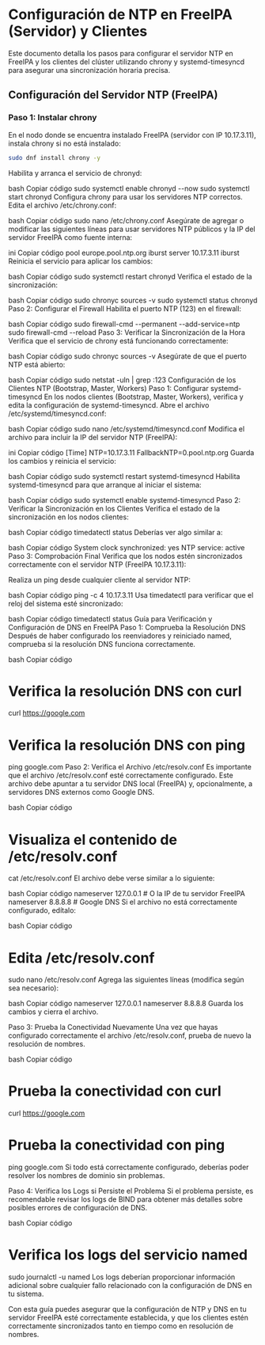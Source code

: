 
# Configuración de NTP en FreeIPA (Servidor) y Clientes

Este documento detalla los pasos para configurar el servidor NTP en FreeIPA y los clientes del clúster utilizando chrony y systemd-timesyncd para asegurar una sincronización horaria precisa.

## Configuración del Servidor NTP (FreeIPA)

### Paso 1: Instalar chrony
En el nodo donde se encuentra instalado FreeIPA (servidor con IP 10.17.3.11), instala chrony si no está instalado:

```bash
sudo dnf install chrony -y
```

Habilita y arranca el servicio de chronyd:

bash
Copiar código
sudo systemctl enable chronyd --now
sudo systemctl start chronyd
Configura chrony para usar los servidores NTP correctos. Edita el archivo /etc/chrony.conf:

bash
Copiar código
sudo nano /etc/chrony.conf
Asegúrate de agregar o modificar las siguientes líneas para usar servidores NTP públicos y la IP del servidor FreeIPA como fuente interna:

ini
Copiar código
pool europe.pool.ntp.org iburst
server 10.17.3.11 iburst
Reinicia el servicio para aplicar los cambios:

bash
Copiar código
sudo systemctl restart chronyd
Verifica el estado de la sincronización:

bash
Copiar código
sudo chronyc sources -v
sudo systemctl status chronyd
Paso 2: Configurar el Firewall
Habilita el puerto NTP (123) en el firewall:

bash
Copiar código
sudo firewall-cmd --permanent --add-service=ntp
sudo firewall-cmd --reload
Paso 3: Verificar la Sincronización de la Hora
Verifica que el servicio de chrony está funcionando correctamente:

bash
Copiar código
sudo chronyc sources -v
Asegúrate de que el puerto NTP está abierto:

bash
Copiar código
sudo netstat -uln | grep :123
Configuración de los Clientes NTP (Bootstrap, Master, Workers)
Paso 1: Configurar systemd-timesyncd
En los nodos clientes (Bootstrap, Master, Workers), verifica y edita la configuración de systemd-timesyncd. Abre el archivo /etc/systemd/timesyncd.conf:

bash
Copiar código
sudo nano /etc/systemd/timesyncd.conf
Modifica el archivo para incluir la IP del servidor NTP (FreeIPA):

ini
Copiar código
[Time]
NTP=10.17.3.11
FallbackNTP=0.pool.ntp.org
Guarda los cambios y reinicia el servicio:

bash
Copiar código
sudo systemctl restart systemd-timesyncd
Habilita systemd-timesyncd para que arranque al iniciar el sistema:

bash
Copiar código
sudo systemctl enable systemd-timesyncd
Paso 2: Verificar la Sincronización en los Clientes
Verifica el estado de la sincronización en los nodos clientes:

bash
Copiar código
timedatectl status
Deberías ver algo similar a:

bash
Copiar código
System clock synchronized: yes
NTP service: active
Paso 3: Comprobación Final
Verifica que los nodos estén sincronizados correctamente con el servidor NTP (FreeIPA 10.17.3.11):

Realiza un ping desde cualquier cliente al servidor NTP:

bash
Copiar código
ping -c 4 10.17.3.11
Usa timedatectl para verificar que el reloj del sistema esté sincronizado:

bash
Copiar código
timedatectl status
Guía para Verificación y Configuración de DNS en FreeIPA
Paso 1: Comprueba la Resolución DNS
Después de haber configurado los reenviadores y reiniciado named, comprueba si la resolución DNS funciona correctamente.

bash
Copiar código
# Verifica la resolución DNS con curl
curl https://google.com

# Verifica la resolución DNS con ping
ping google.com
Paso 2: Verifica el Archivo /etc/resolv.conf
Es importante que el archivo /etc/resolv.conf esté correctamente configurado. Este archivo debe apuntar a tu servidor DNS local (FreeIPA) y, opcionalmente, a servidores DNS externos como Google DNS.

bash
Copiar código
# Visualiza el contenido de /etc/resolv.conf
cat /etc/resolv.conf
El archivo debe verse similar a lo siguiente:

bash
Copiar código
nameserver 127.0.0.1  # O la IP de tu servidor FreeIPA
nameserver 8.8.8.8  # Google DNS
Si el archivo no está correctamente configurado, edítalo:

bash
Copiar código
# Edita /etc/resolv.conf
sudo nano /etc/resolv.conf
Agrega las siguientes líneas (modifica según sea necesario):

bash
Copiar código
nameserver 127.0.0.1
nameserver 8.8.8.8
Guarda los cambios y cierra el archivo.

Paso 3: Prueba la Conectividad Nuevamente
Una vez que hayas configurado correctamente el archivo /etc/resolv.conf, prueba de nuevo la resolución de nombres.

bash
Copiar código
# Prueba la conectividad con curl
curl https://google.com

# Prueba la conectividad con ping
ping google.com
Si todo está correctamente configurado, deberías poder resolver los nombres de dominio sin problemas.

Paso 4: Verifica los Logs si Persiste el Problema
Si el problema persiste, es recomendable revisar los logs de BIND para obtener más detalles sobre posibles errores de configuración de DNS.

bash
Copiar código
# Verifica los logs del servicio named
sudo journalctl -u named
Los logs deberían proporcionar información adicional sobre cualquier fallo relacionado con la configuración de DNS en tu sistema.

Con esta guía puedes asegurar que la configuración de NTP y DNS en tu servidor FreeIPA esté correctamente establecida, y que los clientes estén correctamente sincronizados tanto en tiempo como en resolución de nombres.